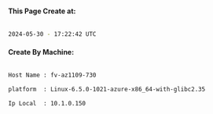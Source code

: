 
   
#### This Page Create at:

```bash

2024-05-30 - 17:22:42 UTC

```

#### Create By Machine:

```bash

Host Name : fv-az1109-730

platform  : Linux-6.5.0-1021-azure-x86_64-with-glibc2.35

Ip Local  : 10.1.0.150

```

